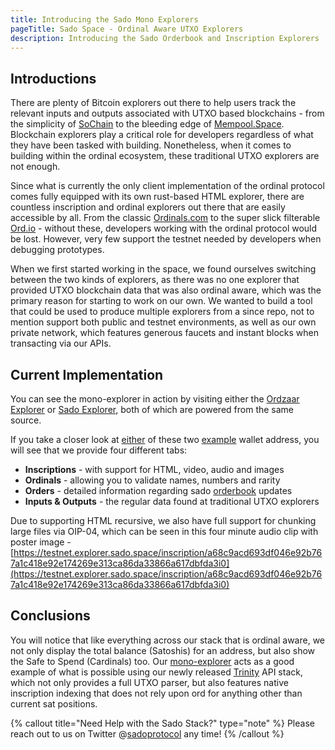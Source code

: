 ```yaml
---
title: Introducing the Sado Mono Explorers
pageTitle: Sado Space - Ordinal Aware UTXO Explorers
description: Introducing the Sado Orderbook and Inscription Explorers
---
```


## Introductions

There are plenty of Bitcoin explorers out there to help users track the relevant inputs and outputs associated with UTXO based blockchains - from the simplicity of [SoChain](https://chain.so/) to the bleeding edge of [Mempool.Space](https://mempool.space/). Blockchain explorers play a critical role for developers regardless of what they have been tasked with building. Nonetheless, when it comes to building within the ordinal ecosystem, these traditional UTXO explorers are not enough.

Since what is currently the only client implementation of the ordinal protocol comes fully equipped with its own rust-based HTML explorer, there are countless inscription and ordinal explorers out there that are easily accessible by all. From the classic [Ordinals.com](https://ordinals.com/) to the super slick filterable [Ord.io](https://www.ord.io/) - without these, developers working with the ordinal protocol would be lost. However, very few support the testnet needed by developers when debugging prototypes.

When we first started working in the space, we found ourselves switching between the two kinds of explorers, as there was no one explorer that provided UTXO blockchain data that was also ordinal aware, which was the primary reason for starting to work on our own. We wanted to build a tool that could be used to produce multiple explorers from a since repo, not to mention support both public and testnet environments, as well as our own private network, which features generous faucets and instant blocks when transacting via our APIs.


## Current Implementation

You can see the mono-explorer in action by visiting either the [Ordzaar Explorer](https://explorer.ordzaar.com/) or [Sado Explorer](https://explorer.sado.space/), both of which are powered from the same source.

If you take a closer look at [either](https://testnet.explorer.sado.space/address/tb1pwemxdz4rr4d6cj6lz8rtuumev5eyxha4htnnftr0m2yy776d9udqnkhkrj) of these two [example](https://testnet.explorer.sado.space/address/tb1pudqjep9ae6zv7u8puw3zha3hvj5srndcgd8vr980ejqvm88lnarshcv32x) wallet address, you will see that we provide four different tabs:

* __Inscriptions__ - with support for HTML, video, audio and images
* __Ordinals__ - allowing you to validate names, numbers and rarity
* __Orders__ - detailed information regarding sado [orderbook](https://marketplace.sado.space/) updates
* __Inputs & Outputs__ - the regular data found at traditional UTXO explorers

Due to supporting HTML recursive, we also have full support for chunking large files via OIP-04, which can be seen in this four minute audio clip with poster image - [https://testnet.explorer.sado.space/inscription/a68c9acd693df046e92b767a1c418e92e174269e313ca86da33866a617dbfda3i0](https://testnet.explorer.sado.space/inscription/a68c9acd693df046e92b767a1c418e92e174269e313ca86da33866a617dbfda3i0)


## Conclusions

You will notice that like everything across our stack that is ordinal aware, we not only display the total balance (Satoshis) for an address, but also show the Safe to Spend (Cardinals) too. Our [mono-explorer](https://github.com/sadoprotocol/mono-explorer) acts as a good example of what is possible using our newly released [Trinity](https://github.com/sadoprotocol/ordit) API stack, which not only provides a full UTXO parser, but also features native inscription indexing that does not rely upon ord for anything other than current sat positions.

{% callout title="Need Help with the Sado Stack?" type="note" %}
Please reach out to us on Twitter @[sadoprotocol](https://twitter.com/sadoprotocol) any time!
{% /callout %}
